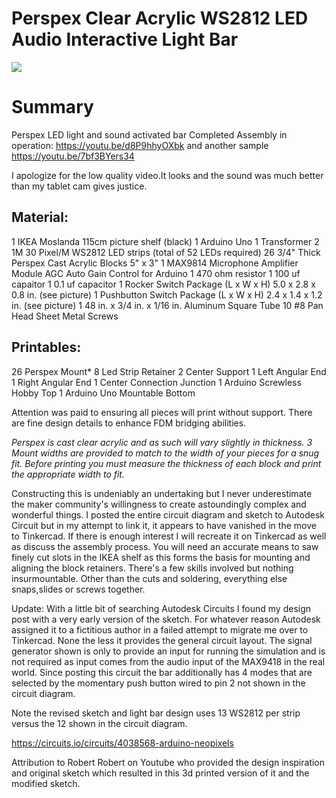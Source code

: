 # Perspex Clear Acrylic WS2812 LED Audio Interactive Light Bar

![](https://i.imgur.com/hv7E1IH.jpg)

# **Summary**
Perspex LED light and sound activated bar
Completed Assembly in operation:
https://youtu.be/d8P9hhyOXbk
and another sample
https://youtu.be/7bf3BYers34

I apologize for the low quality video.It looks and the sound was much better than my tablet cam gives justice.

## Material:

1 IKEA Moslanda 115cm picture shelf (black)
1 Arduino Uno
1 Transformer
2 1M 30 Pixel/M WS2812 LED strips (total of 52 LEDs required)
26 3/4" Thick Perspex Cast Acrylic Blocks 5" x 3"
1 MAX9814 Microphone Amplifier Module AGC Auto Gain Control for Arduino
1 470 ohm resistor
1 100 uf capaitor
1 0.1 uf capacitor
1 Rocker Switch Package (L x W x H) 5.0 x 2.8 x 0.8 in. (see picture)
1 Pushbutton Switch Package (L x W x H) 2.4 x 1.4 x 1.2 in. (see picture)
1 48 in. x 3/4 in. x 1/16 in. Aluminum Square Tube
10 #8 Pan Head Sheet Metal Screws

## Printables:

26 Perspex Mount*
8 Led Strip Retainer
2 Center Support
1 Left Angular End
1 Right Angular End
1 Center Connection Junction
1 Arduino Screwless Hobby Top
1 Arduino Uno Mountable Bottom

Attention was paid to ensuring all pieces will print without support. There are fine design details to enhance FDM bridging abilities.

*Perspex is cast clear acrylic and as such will vary slightly in thickness. 3 Mount widths are provided to match to the width of your pieces for a snug fit. Before printing you must measure the thickness of each block and print the appropriate width to fit.*

Constructing this is undeniably an undertaking but I never underestimate the maker community's willingness to create astoundingly complex and wonderful things. I posted the entire circuit diagram and sketch to Autodesk Circuit but in my attempt to link it, it appears to have vanished in the move to Tinkercad. If there is enough interest I will recreate it on Tinkercad as well as discuss the assembly process. You will need an accurate means to saw finely cut slots in the IKEA shelf as this forms the basis for mounting and aligning the block retainers. There's a few skills involved but nothing insurmountable. Other than the cuts and soldering, everything else snaps,slides or screws together.

Update: With a little bit of searching Autodesk Circuits I found my design post with a very early version of the sketch. For whatever reason Autodesk assigned it to a fictitious author in a failed attempt to migrate me over to Tinkercad. None the less it provides the general circuit layout. The signal generator shown is only to provide an input for running the simulation and is not required as input comes from the audio input of the MAX9418 in the real world. Since posting this circuit the bar additionally has 4 modes that are selected by the momentary push button wired to pin 2 not shown in the circuit diagram.

Note the revised sketch and light bar design uses 13 WS2812 per strip versus the 12 shown in the circuit diagram.

https://circuits.io/circuits/4038568-arduino-neopixels

Attribution to Robert Robert on Youtube who provided the design inspiration and original sketch which resulted in this 3d printed version of it and the modified sketch.
